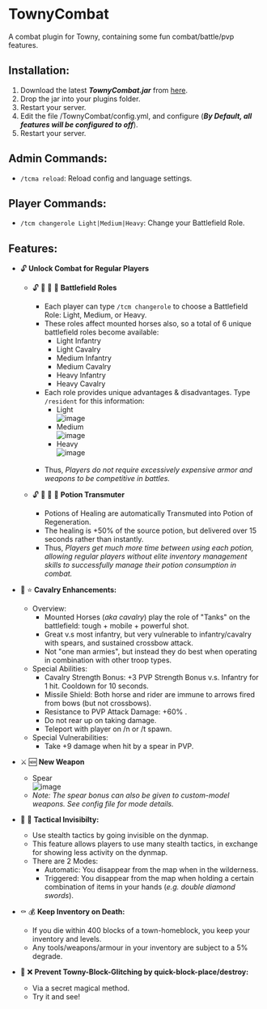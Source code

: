 # TownyCombat
A combat plugin for Towny, containing some fun combat/battle/pvp features.

## Installation:
1. Download the latest ***TownyCombat.jar*** from [here](https://github.com/TownyAdvanced/TownyCombat/releases).
2. Drop the jar into your plugins folder.
3. Restart your server.
4. Edit the file /TownyCombat/config.yml, and configure (***By Default, all features will be configured to off***).
5. Restart your server.

## Admin Commands:
- ```/tcma reload```: Reload config and language settings.

## Player Commands:
- ```/tcm changerole Light|Medium|Heavy```: Change your Battlefield Role.

## Features:
- :unlock: **Unlock Combat for Regular Players**

  - :unlock: :guard: :guard: :guard: **Battlefield Roles**
    - Each player can type ```/tcm changerole``` to choose a Battlefield Role: Light, Medium, or Heavy.
    - These roles affect mounted horses also, so a total of 6 unique battlefield roles become available:
      - Light Infantry
      - Light Cavalry
      - Medium Infantry
      - Medium Cavalry
      - Heavy Infantry
      - Heavy Cavalry
    - Each role provides unique advantages & disadvantages. Type ```/resident``` for this information:
      - Light<br>
        ![image](https://user-images.githubusercontent.com/50219223/236868982-c487212a-3fec-4ebe-8142-ed99a74594a3.png)
      - Medium<br>
        ![image](https://user-images.githubusercontent.com/50219223/236868670-5203f17d-3e86-4b30-8f19-f93e57a9353e.png)
      - Heavy<br>
        ![image](https://user-images.githubusercontent.com/50219223/236869479-bb776a21-34de-4626-911a-b9c462207cfc.png)    
      <br>
    - Thus, *Players do not require excessively expensive armor and weapons to be competitive in battles.*
  
  - :unlock: :sparkling_heart: :sparkling_heart: :sparkling_heart:  **Potion Transmuter**
    - Potions of Healing are automatically Transmuted into Potion of Regeneration.
    - The healing is +50% of the source potion, but delivered over 15 seconds rather than instantly.
    - Thus, *Players get much more time between using each potion, allowing regular players without elite inventory management skills to successfully manage their potion consumption in combat.*

- :horse: :star: **Cavalry Enhancements:**
  - Overview:
    - Mounted Horses (*aka cavalry*) play the role of "Tanks" on the battlefield: tough + mobile + powerful shot. 
    - Great v.s most infantry, but very vulnerable to infantry/cavalry with spears, and sustained crossbow attack.
    - Not "one man armies", but instead they do best when operating in combination with other troop types.
  - Special Abilities:
    - Cavalry Strength Bonus: +3 PVP Strength Bonus v.s. Infantry for 1 hit. Cooldown for 10 seconds.
    - Missile Shield: Both horse and rider are immune to arrows fired from bows (but not crossbows).
    - Resistance to PVP Attack Damage: +60% .
    - Do not rear up on taking damage.
    - Teleport with player on /n or /t spawn.
  - Special Vulnerabilities:
    - Take +9 damage when hit by a spear in PVP.

- :crossed_swords: :new: **New Weapon**
  - Spear<br>
    ![image](https://user-images.githubusercontent.com/50219223/236872422-90922285-a49e-497a-9528-97a4581ca6db.png)    
  - *Note: The spear bonus can also be given to custom-model weapons. See config file for mode details.*
- :bust_in_silhouette: :footprints: **Tactical Invisibilty:**
  - Use stealth tactics by going invisible on the dynmap.
  - This feature allows players to use many stealth tactics, in exchange for showing less activity on the dynmap.
  - There are 2 Modes:
    - Automatic: You disappear from the map when in the wilderness.
    - Triggered: You disappear from the map when holding a certain combination of items in your hands (*e.g. double diamond swords*).  

- :coffin: :moneybag: **Keep Inventory on Death:**
  - If you die within 400 blocks of a town-homeblock, you keep your inventory and levels.
  - Any tools/weapons/armour in your inventory are subject to a 5% degrade.

- :snake: :x: **Prevent Towny-Block-Glitching by quick-block-place/destroy:**
  - Via a secret magical method.
  - Try it and see!
 
